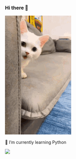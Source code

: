 ### Hi there 👋

<!-- <img src="assets/kitty-kitten.gif" />  -->

![Cat saying hello!](assets/kitty-kitten.gif)



 <!-- width="40" height="40" -->
 
 
🌱 I’m currently learning Python


<!-- ⚡ Fun fact: <Null> -->



![](https://komarev.com/ghpvc/?username=mahfujarr&label=ThisProfileIsViewed )
<!--
- 👯 I’m looking to collaborate on ...
- 🤔 I’m looking for help with ...
- 📫 How to reach me: ...
- 😄 Pronouns: ...
-->